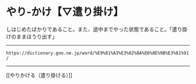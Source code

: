 # やり‐かけ【▽遣り掛け】

しはじめたばかりであること。また、途中までやった状態であること。「遣り掛けのままほうり出す」

---
`https://dictionary.goo.ne.jp/word/%E9%81%A3%E3%82%8A%E6%8E%9B%E3%81%91/`

---
[[やりかける（遣り掛ける）]]